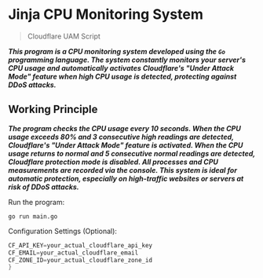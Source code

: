 # Jinja CPU Monitoring System
> Cloudflare UAM Script

	
***This program is a CPU monitoring system developed using the `Go` programming language. The system constantly monitors your server's CPU usage and _automatically_ activates Cloudflare's "Under Attack Mode" feature when high CPU usage is detected, protecting against DDoS attacks.***

## Working Principle
***The program checks the CPU usage every 10 seconds.
When the CPU usage exceeds 80% and 3 consecutive high readings are detected, Cloudflare's "Under Attack Mode" feature is activated.
When the CPU usage returns to normal and 5 consecutive normal readings are detected, Cloudflare protection mode is disabled.
All processes and CPU measurements are recorded via the console.
This system is ideal for automatic protection, especially on high-traffic websites or servers at risk of DDoS attacks.***

Run the program:
```
go run main.go
```
Configuration Settings (Optional):
```rust
CF_API_KEY=your_actual_cloudflare_api_key
CF_EMAIL=your_actual_cloudflare_email
CF_ZONE_ID=your_actual_cloudflare_zone_id
}
```
